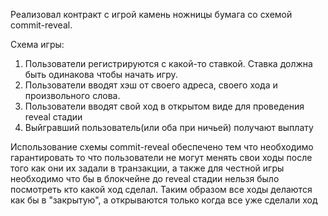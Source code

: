 Реализовал контракт с игрой камень ножницы бумага со схемой commit-reveal.

Схема игры:

1. Пользователи регистрируются с какой-то ставкой. Ставка должна быть одинакова чтобы начать игру.
2. Пользователи вводят хэш от своего адреса, своего хода и произвольного слова.
3. Пользователи вводят свой ход в открытом виде для проведения reveal стадии
4. Выйгравший пользователь(или оба при ничьей) получают выплату

Использование схемы commit-reveal обеспечено тем что необходимо гарантировать то что пользователи не могут менять свои ходы после того как они их задали в транзакции, а также для честной игры необходимо что бы в блокчейне до reveal стадии нельзя было посмотреть кто какой ход сделал. Таким образом все ходы делаются как бы в "закрытую", а открываются только когда все уже сделали ход
